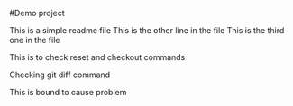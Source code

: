 #Demo project

This is a simple readme file
This is the other line in the file
This is the third one in the file

This is to check reset and checkout commands

Checking git diff command

This is bound to cause problem
